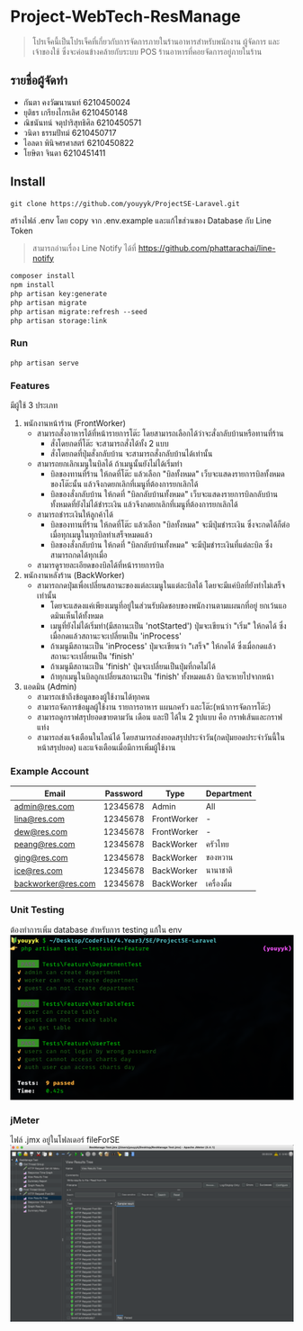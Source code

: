 # Project-WebTech-ResManage
> โปรเจ็คนี้เป็นโปรเจ็คที่เกี่ยวกับการจัดการภายในร้านอาหารสำหรับพนักงาน ผู้จัดการ และเจ้าของใช้ ซึ่งจะค่อนข้างคล้ายกับระบบ POS ร้านอาหารที่คอยจัดการอยู่ภายในร้าน

## รายชื่อผู้จัดทำ
- กันตา คงวัฒนานนท์ 6210450024
- ยุติธร เกรียงไกรเลิศ 6210450148
- ณิชนันทน์ จตุปาริสุทธิศิล 6210450571
- วนิดา ธรรมปัทม์ 6210450717
- ไอลดา พินิจศรศาสตร์ 6210450822
- โยษิตา จินดา 6210451411
## Install
```
git clone https://github.com/youyyk/ProjectSE-Laravel.git
```
สร้างไฟล์ .env โดย copy จาก .env.example และแก้ไขส่วนของ Database กับ Line Token
> สามารถอ่านเรื่อง Line Notify ได้ที่ https://github.com/phattarachai/line-notify
```
composer install
npm install
php artisan key:generate
php artisan migrate
php artisan migrate:refresh --seed
php artisan storage:link
```

### Run
```
php artisan serve
```

### Features
มีผู้ใช้ 3 ประเภท
1. พนักงานหน้าร้าน (FrontWorker)
   - สามารถสั่งอาหารได้ที่หน้ารายการโต๊ะ โดยสามารถเลือกได้ว่าจะสั่งกลับบ้านหรือทานที่ร้าน
     - สั่งโดยกดที่โต๊ะ จะสามารถสั่งได้ทั้ง 2 แบบ
     - สั่งโดยกดที่ปุ่มสั่งกลับบ้าน จะสามารถสั่งกลับบ้านได้เท่านั้น
   - สามารถยกเลิกเมนูในบิลได้ ถ้าเมนูนั้นยังไม่ได้เริ่มทำ
     - บิลของทานที่ร้าน ให้กดที่โต๊ะ แล้วเลือก "บิลทั้งหมด" เว็บจะแสดงรายการบิลทั้งหมดของโต๊ะนั้น แล้วจึงกดยกเลิกที่เมนูที่ต้องการยกเลิกได้
     - บิลของสั่งกลับบ้าน ให้กดที่ "บิลกลับบ้านทั้งหมด" เว็บจะแสดงรายการบิลกลับบ้านทั้งหมดที่ยังไม่ได้ชำระเงิน แล้วจึงกดยกเลิกที่เมนูที่ต้องการยกเลิกได้
   - สามารถชำระเงินให้ลูกค้าได้
     - บิลของทานที่ร้าน ให้กดที่โต๊ะ แล้วเลือก "บิลทั้งหมด" จะมีปุ่มชำระเงิน ซึ่งจะกดได้ก็ต่อเมื่อทุกเมนูในทุกบิลทำเสร็จหมดแล้ว
     - บิลของสั่งกลับบ้าน ให้กดที่ "บิลกลับบ้านทั้งหมด" จะมีปุ่มชำระเงินที่แต่ละบิล ซึ่งสามารถกดได้ทุกเมื่อ
   - สามารดูรายละเอียดของบิลได้ที่หน้ารายการบิล
2. พนักงานหลังร้าน (BackWorker)
   - สามารถกดปุ่มเพื่อเปลี่ยนสถานะของแต่ละเมนูในแต่ละบิลได้ โดยจะมีแค่บิลที่ยังทำไม่เสร็จเท่านั้น
     - โดยจะแสดงแค่เพียงเมนูที่อยู่ในส่วนรับผิดชอบของพนักงานตามแผนกที่อยู่ ยกเว้นแอดมินเห็นได้ทั้งหมด 
     - เมนูที่ยังไม่ได้เริ่มทำ(มีสถานะเป็น 'notStarted') ปุ่มจะเขียนว่า "เริ่ม" ให้กดได้ ซึ่งเมื่อกดแล้วสถานะจะเปลี่ยนเป็น 'inProcess'
     - ถ้าเมนูมีสถานะเป็น 'inProcess' ปุ่มจะเขียนว่า "เสร็จ" ให้กดได้ ซึ่งเมื่อกดแล้วสถานะจะเปลี่ยนเป็น 'finish'
     - ถ้าเมนูมีสถานะเป็น 'finish' ปุ่มจะเปลี่ยนเป็นปุ่มที่กดไม่ได้
     - ถ้าทุกเมนูในบิลถูกเปลี่ยนสถานะเป็น 'finish' ทั้งหมดแล้ว บิลจะหายไปจากหน้า
3. แอดมิน (Admin)
   - สามารถเข้าถึงข้อมูลของผู้ใช้งานได้ทุกคน
   - สามารถจัดการข้อมูลผู้ใช้งาน รายการอาหาร แผนกครัว และโต๊ะ(หน้าการจัดการโต๊ะ)
   - สามารถดูกราฟสรุปยอดขายตามวัน เดือน และปี ได้ใน 2 รูปแบบ คือ กราฟเส้นและกราฟแท่ง
   - สามารถส่งแจ้งเตือนในไลน์ได้ โดยสามารถส่งยอดสรุปประจำวัน(กดปุ่มยอดประจำวันนี้ในหน้าสรุปยอด) และแจ้งเตือนเมื่อมีการเพิ่มผู้ใช้งาน

### Example Account

Email         | Password | Type        | Department        |
--------------|----------|-------------|-------------|
admin@res.com | 12345678 | Admin       | All
lina@res.com  | 12345678 | FrontWorker | -
dew@res.com   | 12345678 | FrontWorker | -
peang@res.com | 12345678 | BackWorker  | ครัวไทย
ging@res.com  | 12345678 | BackWorker  | ของหวาน
ice@res.com  | 12345678 | BackWorker  | นานาชาติ
backworker@res.com  | 12345678 | BackWorker  | เครื่องดื่ม

### Unit Testing
ต้องทำการเพิ่ม database สำหรับการ testing แก้ใน env
![alt text](https://github.com/youyyk/ProjectSE-Laravel/blob/youyyk/fileForSE/UnitTesting.png?raw=true)
### jMeter
ไฟล์ .jmx อยู่ในโฟลเดอร์ fileForSE
![alt text](https://github.com/youyyk/ProjectSE-Laravel/blob/youyyk/fileForSE/JMeter.png?raw=true)
